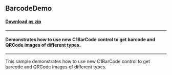## BarcodeDemo
#### [Download as zip](https://grapecity.github.io/DownGit/#/home?url=https://github.com/GrapeCity/ComponentOne-WinForms-Samples/tree/master/NetFramework\WinForms\CS\DotNetCore3\BarcodeDemo)
____
#### Demonstrates how to use new C1BarCode control to get barcode and QRCode images of different types.
____
This sample demonstrates how to use new C1BarCode control to get barcode and QRCode images of different types.
